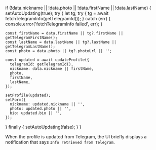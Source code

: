 if (!data.nickname || !data.photo || !data.firstName || !data.lastName) {
  setAutoUpdating(true);
  try {
    let tg;
    try {
      tg = await fetchTelegramInfo(getTelegramId());
    } catch (err) {
      console.error('fetchTelegramInfo failed', err);
    }

    const firstName = data.firstName || tg?.firstName || getTelegramFirstName();
    const lastName = data.lastName || tg?.lastName || getTelegramLastName();
    const photo = data.photo || tg?.photoUrl || '';

    const updated = await updateProfile({
      telegramId: getTelegramId(),
      nickname: data.nickname || firstName,
      photo,
      firstName,
      lastName,
    });

    setProfile(updated);
    setForm({
      nickname: updated.nickname || '',
      photo: updated.photo || '',
      bio: updated.bio || '',
    });
  } finally {
    setAutoUpdating(false);
  }
}

When the profile is updated from Telegram, the UI briefly displays a
notification that says `Info retrieved from Telegram`.
